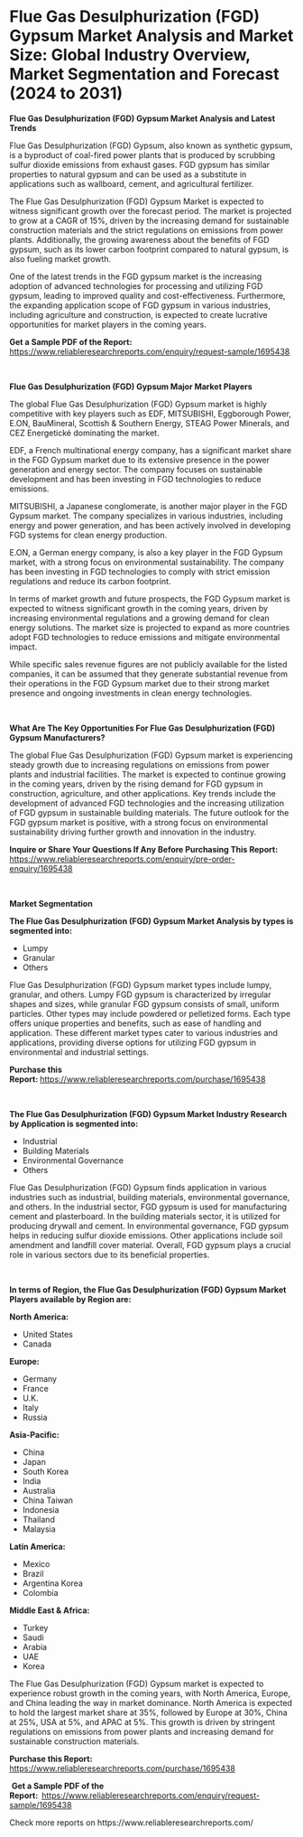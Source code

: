 <p><h1>Flue Gas Desulphurization (FGD) Gypsum Market Analysis and Market Size: Global Industry Overview, Market Segmentation and Forecast (2024 to 2031)</h1></p><p><strong>Flue Gas Desulphurization (FGD) Gypsum Market Analysis and Latest Trends</strong></p>
<p><p>Flue Gas Desulphurization (FGD) Gypsum, also known as synthetic gypsum, is a byproduct of coal-fired power plants that is produced by scrubbing sulfur dioxide emissions from exhaust gases. FGD gypsum has similar properties to natural gypsum and can be used as a substitute in applications such as wallboard, cement, and agricultural fertilizer.</p><p>The Flue Gas Desulphurization (FGD) Gypsum Market is expected to witness significant growth over the forecast period. The market is projected to grow at a CAGR of 15%, driven by the increasing demand for sustainable construction materials and the strict regulations on emissions from power plants. Additionally, the growing awareness about the benefits of FGD gypsum, such as its lower carbon footprint compared to natural gypsum, is also fueling market growth.</p><p>One of the latest trends in the FGD gypsum market is the increasing adoption of advanced technologies for processing and utilizing FGD gypsum, leading to improved quality and cost-effectiveness. Furthermore, the expanding application scope of FGD gypsum in various industries, including agriculture and construction, is expected to create lucrative opportunities for market players in the coming years.</p></p>
<p><strong>Get a Sample PDF of the Report:&nbsp;</strong> <a href="https://www.reliableresearchreports.com/enquiry/request-sample/1695438">https://www.reliableresearchreports.com/enquiry/request-sample/1695438</a></p>
<p>&nbsp;</p>
<p><strong>Flue Gas Desulphurization (FGD) Gypsum Major Market Players</strong></p>
<p><p>The global Flue Gas Desulphurization (FGD) Gypsum market is highly competitive with key players such as EDF, MITSUBISHI, Eggborough Power, E.ON, BauMineral, Scottish & Southern Energy, STEAG Power Minerals, and CEZ Energetické dominating the market.</p><p>EDF, a French multinational energy company, has a significant market share in the FGD Gypsum market due to its extensive presence in the power generation and energy sector. The company focuses on sustainable development and has been investing in FGD technologies to reduce emissions.</p><p>MITSUBISHI, a Japanese conglomerate, is another major player in the FGD Gypsum market. The company specializes in various industries, including energy and power generation, and has been actively involved in developing FGD systems for clean energy production.</p><p>E.ON, a German energy company, is also a key player in the FGD Gypsum market, with a strong focus on environmental sustainability. The company has been investing in FGD technologies to comply with strict emission regulations and reduce its carbon footprint.</p><p>In terms of market growth and future prospects, the FGD Gypsum market is expected to witness significant growth in the coming years, driven by increasing environmental regulations and a growing demand for clean energy solutions. The market size is projected to expand as more countries adopt FGD technologies to reduce emissions and mitigate environmental impact.</p><p>While specific sales revenue figures are not publicly available for the listed companies, it can be assumed that they generate substantial revenue from their operations in the FGD Gypsum market due to their strong market presence and ongoing investments in clean energy technologies.</p></p>
<p>&nbsp;</p>
<p><strong>What Are The Key Opportunities For Flue Gas Desulphurization (FGD) Gypsum Manufacturers?</strong></p>
<p><p>The global Flue Gas Desulphurization (FGD) Gypsum market is experiencing steady growth due to increasing regulations on emissions from power plants and industrial facilities. The market is expected to continue growing in the coming years, driven by the rising demand for FGD gypsum in construction, agriculture, and other applications. Key trends include the development of advanced FGD technologies and the increasing utilization of FGD gypsum in sustainable building materials. The future outlook for the FGD gypsum market is positive, with a strong focus on environmental sustainability driving further growth and innovation in the industry.</p></p>
<p><strong>Inquire or Share Your Questions If Any Before Purchasing This Report:</strong> <a href="https://www.reliableresearchreports.com/enquiry/pre-order-enquiry/1695438">https://www.reliableresearchreports.com/enquiry/pre-order-enquiry/1695438</a></p>
<p>&nbsp;</p>
<p><strong>Market Segmentation</strong></p>
<p><strong>The Flue Gas Desulphurization (FGD) Gypsum Market Analysis by types is segmented into:</strong></p>
<p><ul><li>Lumpy</li><li>Granular</li><li>Others</li></ul></p>
<p><p>Flue Gas Desulphurization (FGD) Gypsum market types include lumpy, granular, and others. Lumpy FGD gypsum is characterized by irregular shapes and sizes, while granular FGD gypsum consists of small, uniform particles. Other types may include powdered or pelletized forms. Each type offers unique properties and benefits, such as ease of handling and application. These different market types cater to various industries and applications, providing diverse options for utilizing FGD gypsum in environmental and industrial settings.</p></p>
<p><strong>Purchase this Report:&nbsp;</strong><a href="https://www.reliableresearchreports.com/purchase/1695438">https://www.reliableresearchreports.com/purchase/1695438</a></p>
<p>&nbsp;</p>
<p><strong>The Flue Gas Desulphurization (FGD) Gypsum Market Industry Research by Application is segmented into:</strong></p>
<p><ul><li>Industrial</li><li>Building Materials</li><li>Environmental Governance</li><li>Others</li></ul></p>
<p><p>Flue Gas Desulphurization (FGD) Gypsum finds application in various industries such as industrial, building materials, environmental governance, and others. In the industrial sector, FGD gypsum is used for manufacturing cement and plasterboard. In the building materials sector, it is utilized for producing drywall and cement. In environmental governance, FGD gypsum helps in reducing sulfur dioxide emissions. Other applications include soil amendment and landfill cover material. Overall, FGD gypsum plays a crucial role in various sectors due to its beneficial properties.</p></p>
<p>&nbsp;</p>
<p><strong>In terms of Region, the Flue Gas Desulphurization (FGD) Gypsum Market Players available by Region are:</strong></p>
<p>
    <p> <strong> North America: </strong>
        <ul>
            <li>United States</li>
            <li>Canada</li>
        </ul>
        </p> 
    <p> <strong> Europe: </strong>
        <ul>
            <li>Germany</li>
            <li>France</li>
            <li>U.K.</li>
            <li>Italy</li>
            <li>Russia</li>
        </ul>
        </p> 
    <p> <strong> Asia-Pacific: </strong>
        <ul>
            <li>China</li>
            <li>Japan</li>
            <li>South Korea</li>
            <li>India</li>
            <li>Australia</li>
            <li>China Taiwan</li>
            <li>Indonesia</li>
            <li>Thailand</li>
            <li>Malaysia</li>
        </ul>
        </p> 
    <p> <strong> Latin America: </strong>
        <ul>
            <li>Mexico</li>
            <li>Brazil</li>
            <li>Argentina Korea</li>
            <li>Colombia</li>
        </ul>
        </p> 
    <p> <strong> Middle East & Africa: </strong>
        <ul>
            <li>Turkey</li>
            <li>Saudi</li>
            <li>Arabia</li>
            <li>UAE</li>
            <li>Korea</li>
        </ul>
    </p>
    </p>
<p><p>The Flue Gas Desulphurization (FGD) Gypsum market is expected to experience robust growth in the coming years, with North America, Europe, and China leading the way in market dominance. North America is expected to hold the largest market share at 35%, followed by Europe at 30%, China at 25%, USA at 5%, and APAC at 5%. This growth is driven by stringent regulations on emissions from power plants and increasing demand for sustainable construction materials.</p></p>
<p><strong>Purchase this Report: </strong><a href="https://www.reliableresearchreports.com/purchase/1695438">https://www.reliableresearchreports.com/purchase/1695438</a></p>
<p>&nbsp;<strong>Get a Sample PDF of the Report:&nbsp;&nbsp;</strong><a href="https://www.reliableresearchreports.com/enquiry/request-sample/1695438">https://www.reliableresearchreports.com/enquiry/request-sample/1695438</a></p>
<p><strong></strong></p>
<p>Check more reports on https://www.reliableresearchreports.com/</p>